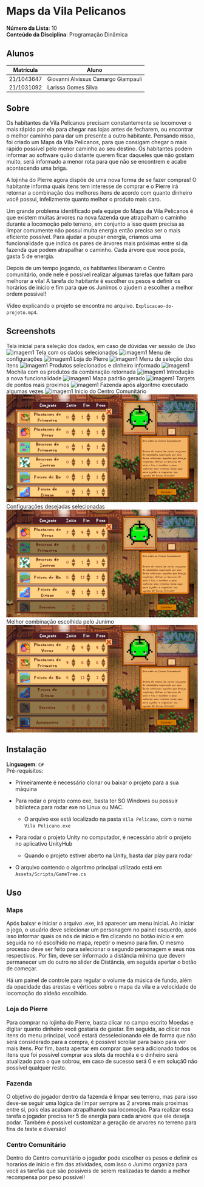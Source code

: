 
# Maps da Vila Pelicanos 

**Número da Lista**: 10<br>
**Conteúdo da Disciplina**: Programação Dinâmica <br>

## Alunos
|Matrícula | Aluno |
| -- | -- |
| 21/1043647  |  Giovanni Alvissus Camargo Giampauli |
| 21/1031092  |  Larissa Gomes Silva |

## Sobre 
Os habitantes da Vila Pelicanos precisam constantemente se locomover o mais rápido por ela para chegar nas lojas antes de fecharem, ou encontrar o melhor caminho para dar um presente a outro habitante. Pensando nisso, foi criado um Maps da Vila Pelicanos, para que consigam chegar o mais rápido possível pelo menor caminho ao seu destino. Os habitantes podem informar ao software quão distante querem ficar daqueles que não gostam muito, será informado a menor rota para que não se encontrem e acabe acontecendo uma briga. 

A lojinha do Pierre agora dispõe de uma nova forma de se fazer compras! O habitante informa quais itens tem interesse de comprar e o Pierre irá retornar a combinação dos melhores itens de acordo com quanto dinheiro você possui, infelizmente quanto melhor o produto mais caro.

Um grande problema identificado pela equipe do Maps da Vila Pelicanos é que existem muitas árvores na nova fazenda que atrapalham o caminho durante a locomoção pelo terreno, em conjunto a isso quem precisa as limpar comumente não possui muita energia então precisa ser o mais eficiente possível. Para ajudar a poupar energia, criamos uma funcionalidade que indica os pares de árvores mais próximas entre si da fazenda que podem atrapalhar o caminho. Cada árvore que voce poda, gasta 5 de energia.

Depois de um tempo jogando, os habitantes liberaram o Centro comunitário, onde nele é possivel realizar algumas tarefas que faltam para melhorar a vila! A tarefa do habitante é escolher os pesos e definir os horários de inicio e fim para que os Junimos o ajudem a escolher a melhor ordem possivel!

Video explicando o projeto se encontra no arquivo. `Explicacao-do-projeto.mp4`.

## Screenshots
Tela inicial para seleção dos dados, em caso de dúvidas ver sessão de Uso
![imagem1](Assets/Images/Prints/1.png)
Tela com os dados selecionados 
![imagem1](Assets/Images/Prints/2.png)
Menu de configurações
![imagem1](Assets/Images/Prints/3.png)
Loja do Pierre
![imagem1](Assets/Images/Prints/4.png)
Menu de seleção dos itens
![imagem1](Assets/Images/Prints/5.png)
Produtos selecionados e dinheiro informado
![imagem1](Assets/Images/Prints/6.png)
Mochila com os produtos da combinação retornada 
![imagem1](Assets/Images/Prints/7.png)
Introdução a nova funcionalidade
![imagem1](Assets/Images/Prints/8.png)
Mapa padrão gerado
![imagem1](Assets/Images/Prints/9.png)
Targets de pontos mais proximos
![imagem1](Assets/Images/Prints/10.png)
Fazenda após algoritmo executado algumas vezes
![imagem1](Assets/Images/Prints/11.png)
Inicio do Centro Comunitário
![imagem1](Assets/Images/Prints/12.png)
Configurações desejadas selecionadas
![imagem1](Assets/Images/Prints/13.png)
Melhor combinação escolhida pelo Junimo
![imagem1](Assets/Images/Prints/14.png)

## Instalação 

**Linguagem**: `C#`<br>
Pré-requisitos: 
- Primeiramente é necessário clonar ou baixar o projeto para a sua máquina
- Para rodar o projeto como exe, basta ter SO Windows ou possuir biblioteca para rodar exe no Linux ou MAC.
    - O arquivo exe está localizado na pasta `Vila Pelicano`, com o nome `Vila Pelicano.exe`

- Para rodar o projeto Unity no computador, é necessário abrir o projeto no aplicativo UnityHub
    - Quando o projeto estiver aberto na Unity, basta dar play para rodar
- O arquivo contendo o algoritmo principal utilizado está em `Assets/Scripts/GameTree.cs`

## Uso

### Maps

Após baixar e iniciar o arquivo .exe, irá aparecer um menu inicial. Ao iniciar o jogo, o usuário deve selecionar um personagem no painel esquerdo, após isso informar quais os nós de inicio e fim clicando no botão início e em seguida no nó escolhido no mapa, repetir o mesmo para fim. O mesmo processo deve ser feito para selecionar o segundo personagem e seus nós respectivos. Por fim, deve ser informado a distância mínima que devem permanecer um do outro no slider de Distância, em seguida apertar o botão de começar. 

Há um painel de controle para regular o volume da música de fundo, além da opacidade das arestas e vértices sobre o mapa da vila e a velocidade de locomoção do aldeão escolhido.

### Loja do Pierre

Para comprar na lojinha do Pierre, basta clicar no campo escrito Moedas e digitar quanto dinheiro você gostaria de gastar. Em seguida, ao clicar nos itens do menu principal, você estará desselecionando ele de forma que não será considerado para a compra, é possível scrollar para baixo para ver mais itens. Por fim, basta apertar em comprar que será adicionado todos os itens que foi possível comprar aos slots da mochila e o dinheiro será atualizado para o que sobrou, em caso de sucesso será 0 e em soluçã0 não possível qualquer resto.

### Fazenda

O objetivo do jogador dentro da fazenda é limpar seu terreno, mas para isso deve-se seguir uma lógica de limpar sempre as 2 arvores mais proximas entre si, pois elas acabam atrapalhando sua locomoção. Para realizar essa tarefa o jogador precisa ter 5 de energia para cada arvore que ele deseja podar. Também é possivel customizar a geração de arvores no terreno para fins de teste e diversão!

### Centro Comunitário

Dentro do Centro comunitário o jogador pode escolher os pesos e definir os horarios de inicio e fim das atividades, com isso o Junimo organiza para você as tarefas que são possiveis de serem realizadas te dando a melhor recompensa por peso possivel!
